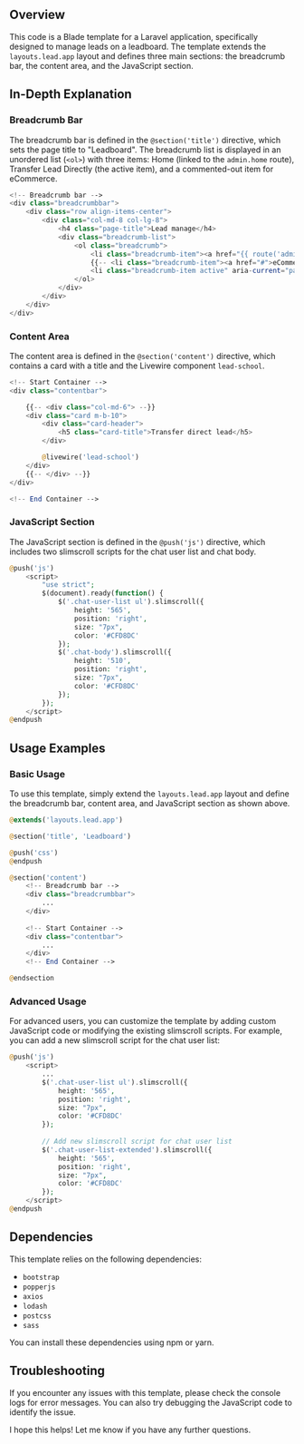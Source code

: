 **Overview**
-----------

This code is a Blade template for a Laravel application, specifically designed to manage leads on a leadboard. The template extends the `layouts.lead.app` layout and defines three main sections: the breadcrumb bar, the content area, and the JavaScript section.

**In-Depth Explanation**
------------------------

### Breadcrumb Bar

The breadcrumb bar is defined in the `@section('title')` directive, which sets the page title to "Leadboard". The breadcrumb list is displayed in an unordered list (`<ol>`) with three items: Home (linked to the `admin.home` route), Transfer Lead Directly (the active item), and a commented-out item for eCommerce.

```php
<!-- Breadcrumb bar -->
<div class="breadcrumbbar">
    <div class="row align-items-center">
        <div class="col-md-8 col-lg-8">
            <h4 class="page-title">Lead manage</h4>
            <div class="breadcrumb-list">
                <ol class="breadcrumb">
                    <li class="breadcrumb-item"><a href="{{ route('admin.home') }}">Home</a></li>
                    {{-- <li class="breadcrumb-item"><a href="#">eCommerce</a></li> --}}
                    <li class="breadcrumb-item active" aria-current="page">Transfer Lead Directly</li>
                </ol>
            </div>
        </div>
    </div>
</div>
```

### Content Area

The content area is defined in the `@section('content')` directive, which contains a card with a title and the Livewire component `lead-school`.

```php
<!-- Start Container -->
<div class="contentbar">

    {{-- <div class="col-md-6"> --}}
    <div class="card m-b-10">
        <div class="card-header">
            <h5 class="card-title">Transfer direct lead</h5>
        </div>

        @livewire('lead-school')
    </div>
    {{-- </div> --}}
</div>

<!-- End Container -->
```

### JavaScript Section

The JavaScript section is defined in the `@push('js')` directive, which includes two slimscroll scripts for the chat user list and chat body.

```php
@push('js')
    <script>
        "use strict";
        $(document).ready(function() {
            $('.chat-user-list ul').slimscroll({
                height: '565',
                position: 'right',
                size: "7px",
                color: '#CFD8DC'
            });
            $('.chat-body').slimscroll({
                height: '510',
                position: 'right',
                size: "7px",
                color: '#CFD8DC'
            });
        });
    </script>
@endpush
```

**Usage Examples**
-------------------

### Basic Usage

To use this template, simply extend the `layouts.lead.app` layout and define the breadcrumb bar, content area, and JavaScript section as shown above.

```php
@extends('layouts.lead.app')

@section('title', 'Leadboard')

@push('css')
@endpush

@section('content')
    <!-- Breadcrumb bar -->
    <div class="breadcrumbbar">
        ...
    </div>
    
    <!-- Start Container -->
    <div class="contentbar">
        ...
    </div>
    <!-- End Container -->

@endsection
```

### Advanced Usage

For advanced users, you can customize the template by adding custom JavaScript code or modifying the existing slimscroll scripts. For example, you can add a new slimscroll script for the chat user list:

```php
@push('js')
    <script>
        ...
        $('.chat-user-list ul').slimscroll({
            height: '565',
            position: 'right',
            size: "7px",
            color: '#CFD8DC'
        });
        
        // Add new slimscroll script for chat user list
        $('.chat-user-list-extended').slimscroll({
            height: '565',
            position: 'right',
            size: "7px",
            color: '#CFD8DC'
        });
    </script>
@endpush
```

**Dependencies**
---------------

This template relies on the following dependencies:

* `bootstrap`
* `popperjs`
* `axios`
* `lodash`
* `postcss`
* `sass`

You can install these dependencies using npm or yarn.

**Troubleshooting**
-------------------

If you encounter any issues with this template, please check the console logs for error messages. You can also try debugging the JavaScript code to identify the issue.

I hope this helps! Let me know if you have any further questions.